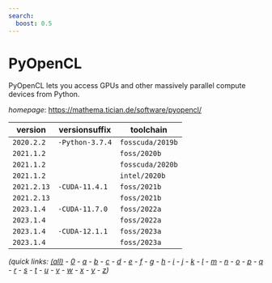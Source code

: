 ```yaml
---
search:
  boost: 0.5
---
```

# PyOpenCL

PyOpenCL lets you access GPUs and other massively parallel compute devices from Python.

*homepage*: <https://mathema.tician.de/software/pyopencl/>

version | versionsuffix | toolchain
--------|---------------|----------
``2020.2.2`` | ``-Python-3.7.4`` | ``fosscuda/2019b``
``2021.1.2`` |  | ``foss/2020b``
``2021.1.2`` |  | ``fosscuda/2020b``
``2021.1.2`` |  | ``intel/2020b``
``2021.2.13`` | ``-CUDA-11.4.1`` | ``foss/2021b``
``2021.2.13`` |  | ``foss/2021b``
``2023.1.4`` | ``-CUDA-11.7.0`` | ``foss/2022a``
``2023.1.4`` |  | ``foss/2022a``
``2023.1.4`` | ``-CUDA-12.1.1`` | ``foss/2023a``
``2023.1.4`` |  | ``foss/2023a``


*(quick links: [(all)](../index.md) - [0](../0/index.md) - [a](../a/index.md) - [b](../b/index.md) - [c](../c/index.md) - [d](../d/index.md) - [e](../e/index.md) - [f](../f/index.md) - [g](../g/index.md) - [h](../h/index.md) - [i](../i/index.md) - [j](../j/index.md) - [k](../k/index.md) - [l](../l/index.md) - [m](../m/index.md) - [n](../n/index.md) - [o](../o/index.md) - [p](../p/index.md) - [q](../q/index.md) - [r](../r/index.md) - [s](../s/index.md) - [t](../t/index.md) - [u](../u/index.md) - [v](../v/index.md) - [w](../w/index.md) - [x](../x/index.md) - [y](../y/index.md) - [z](../z/index.md))*

